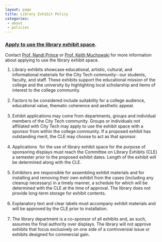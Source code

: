 ```yaml
---
layout: page
title: Library Exhibit Policy
categories:
 - about
 - policies
---
```

<h3><a href="https://citytech-cuny.libwizard.com/f/LibraryExhibitApplicationForm">Apply to use the library exhibit space</a>.</h3>
<p>Contact <a href="mailto:nprince@citytech.cuny.edu"> Prof. Nandi Prince</a> or <a href="mailto:keith.muchowski15@citytech.cuny.edu?subject=Exhibits%20Inquiry">Prof. Keith Muchowski</a> for more information about applying to use the library exhibit space.</p>

<ol>
  <li>Library exhibits showcase educational, artistic, cultural, and informational materials for the City Tech community--our students, faculty, and staff. These exhibits support the educational mission of the college and the university by highlighting local scholarship and items of interest to the college community.</li><br />
  <li>Factors to be considered include suitability for a college audience, educational value, thematic coherence and aesthetic appeal.</li><br />
  <li>Exhibit applications may come from departments, groups and individual members of the City Tech community. Groups or individuals not affiliated with City Tech may apply to use the exhibit space with a sponsor from within the college community. If a proposed exhibit has outstanding merit, the CLE may choose to act as that sponsor.</li><br />
  <li>Applications &nbsp;for the use of library exhibit space for the purpose of sponsoring displays must reach the Committee on Library Exhibits (CLE) a semester prior to the proposed exhibit dates. Length of the exhibit will be determined along with the CLE. </li><br />
  <li>Exhibitors are responsible for assembling exhibit materials and for installing and removing their own exhibit from the cases (including any cleanup necessary) in a timely manner, a schedule for which will be determined with the CLE at the time of approval. The library does not provide long-term storage for exhibit contents.</li><br />
  <li>Explanatory text and clear labels must accompany exhibit materials and will be approved by the CLE prior to installation.</li><br />
  <li>The library department is a co-sponsor of all exhibits and, as such, assumes the final authority over displays. The library will not approve exhibits that focus exclusively on one side of a controversial issue or exhibits designed for commercial gain.</li><br />
</ol>
